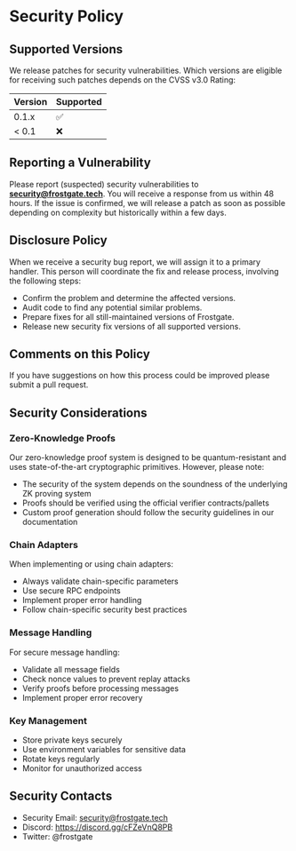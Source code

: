 # Security Policy

## Supported Versions

We release patches for security vulnerabilities. Which versions are eligible for receiving such patches depends on the CVSS v3.0 Rating:

| Version | Supported          |
| ------- | ------------------ |
| 0.1.x   | :white_check_mark: |
| < 0.1   | :x:                |

## Reporting a Vulnerability

Please report (suspected) security vulnerabilities to **[security@frostgate.tech](mailto:security@frostgate.tech)**. You will receive a response from us within 48 hours. If the issue is confirmed, we will release a patch as soon as possible depending on complexity but historically within a few days.

## Disclosure Policy

When we receive a security bug report, we will assign it to a primary handler. This person will coordinate the fix and release process, involving the following steps:

* Confirm the problem and determine the affected versions.
* Audit code to find any potential similar problems.
* Prepare fixes for all still-maintained versions of Frostgate.
* Release new security fix versions of all supported versions.

## Comments on this Policy

If you have suggestions on how this process could be improved please submit a pull request.

## Security Considerations

### Zero-Knowledge Proofs

Our zero-knowledge proof system is designed to be quantum-resistant and uses state-of-the-art cryptographic primitives. However, please note:

* The security of the system depends on the soundness of the underlying ZK proving system
* Proofs should be verified using the official verifier contracts/pallets
* Custom proof generation should follow the security guidelines in our documentation

### Chain Adapters

When implementing or using chain adapters:

* Always validate chain-specific parameters
* Use secure RPC endpoints
* Implement proper error handling
* Follow chain-specific security best practices

### Message Handling

For secure message handling:

* Validate all message fields
* Check nonce values to prevent replay attacks
* Verify proofs before processing messages
* Implement proper error recovery

### Key Management

* Store private keys securely
* Use environment variables for sensitive data
* Rotate keys regularly
* Monitor for unauthorized access


## Security Contacts

* Security Email: security@frostgate.tech
* Discord: https://discord.gg/cFZeVnQ8PB
* Twitter: @frostgate 